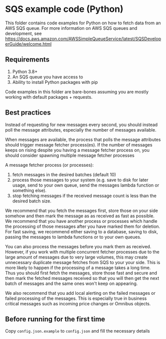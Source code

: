 # SQS example code (Python)

This folder contains code examples for Python on how to fetch data from an AWS SQS queue. For more information on AWS SQS queues and development, see https://docs.aws.amazon.com/AWSSimpleQueueService/latest/SQSDeveloperGuide/welcome.html

## Requirements
1. Python 3.8+
2. An SQS queue you have access to
3. Ability to install Python packages with pip

Code examples in this folder are bare-bones assuming you are mostly working with default packages + requests. 

## Best practices

Instead of requesting for new messages every second, you should instead poll the message attributes, especially the number of messages available.

When messages are available, the process that polls the message attributes should trigger message fetcher process(es). If the number of messages keeps on rising despite you having a message fetcher process on, you should consider spawning multiple message fetcher processes

A message fetcher process (or processes):

1. fetch messages in the desired batches (default 10)
2. process those messages to your system (e.g. save to disk for later usage, send to your own queue, send the messages lambda function or something else).
3. stop fetching messages if the received message count is less than the desired batch size.

We recommend that you fetch the messages first, store those on your side somehow and then mark the message as as received as fast as possible. We recommend that you have another process or processes which handle the processing of those messages after you have marked them for deletion. For fast saving, we recommend either saving to a database, saving to disk, passing the messages to lambda functions or to your own queues.

You can also process the messages before you mark them as received. However, if you work with multiple concurrent fetcher processes due to the large amount of messages due to very large volumes, this may create unnecessary duplicate message fetches from SQS to your your side. This is more likely to happen if the processing of a message takes a long time. Thus you should first fetch the messages, store those fast and secure and then mark the fetched messages received so that you will then get the next batch of messages and the same ones won't keep on appearing. 

We also recommend that you add local alerting on the failed messages or failed processing of the messages. This is especially true in business critical messages such as incoming price changes or Omnibus objects.

## Before running for the first time

Copy `config.json.example` to `config.json` and fill the necessary details